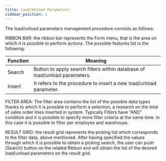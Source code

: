```yaml
---
title: Load/Unload Parameters
sidebar_position: 1
---
```


The load/unload parameters management procedure consists as follows:

RIBBON BAR: the ribbon bar represents the Form menu, that is the area on which it is possible to perform actions. The possible features list is the following:



| Function | Meaning |
| --- | --- |
| Search | Button to apply search filters within database of load/unload parameters. |
| Insert | It refers to the procedure to insert a new load/unload parameter. |

FILTER AREA: The filter area contains the list of the possible data types thanks to which it is possible to perform a selection, a research on the total of sales order lines inserted in system. Typically Filters have “AND” condition and it is possible to specify more filter criteria at the same time. In this case it is possible to filter per employee and warehouse.

RESULT GRID: the result grid represents the picking list which corresponds to the filter data, above mentioned. After having specified the values through which it is possible to obtain a picking search, the user can push [Search] button on the related Ribbon and will obtain the list of the desired load/unload parameters on the result grid.






